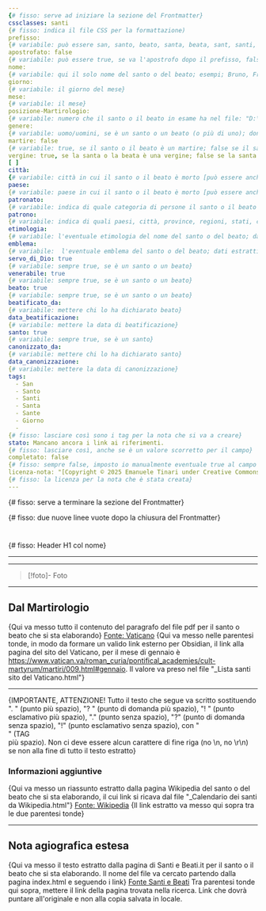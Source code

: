 ```yaml
---
{# fisso: serve ad iniziare la sezione del Frontmatter}
cssclasses: santi
{# fisso: indica il file CSS per la formattazione)
prefisso: 
{# variabile: può essere san, santo, beato, santa, beata, sant, santi, sante, beate}
apostrofato: false
{# variabile: può essere true, se va l'apostrofo dopo il prefisso, false se non ci va; esempi: san Carlo, false; sant'Alfonso, true; sant'Agnese, true; santa Elisabetta, false; ecc...}
nome: 
{# variabile: qui il solo nome del santo o del beato; esempi; Bruno, Francesco, Chiara, Caterina, ecc...}
giorno: 
{# variabile: il giorno del mese}
mese: 
{# variabile: il mese}
posizione-Martirologio: 
{# variabile: numero che il santo o il beato in esame ha nel file: "D:\Documents\GitHub\EmanueleTinari\Obsidian\Chiesa\_03 - PDF\Martirologio Romano evidenziati gli MD.pdf}
genere: 
{# variabile: uomo/uomini, se è un santo o un beato (o più di uno); donna/donne se è una santa o una beata (o più di una); entrambi, se sono stati canonizzati o beatificati persone di entrambi i generi [si capisce dal testo]}
martire: false
{# variabile: true, se il santo o il beato è un martire; false se il santo o il beato non è un martire [si capisce dal testo]}
vergine: true, se la santa o la beata è una vergine; false se la santa o la beata non è una vergine [si capisce dal testo]}
[ ]
città: 
{# variabile: città in cui il santo o il beato è morto [può essere anche una città ormai scomparsa o di cui rimangono solo delle rovine archeologiche]}
paese: 
{# variabile: paese in cui il santo o il beato è morto [può essere anche un paese non più essitente, tipo la Bitinia, regione che ora fa parte della Turchia]}
patronato: 
{# variabile: indica di quale categoria di persone il santo o il beato è protettore; esempi: Medici, Pescatori, Panettieri, ecc... Se più di una categoria di persone, il campo diventa una lista con ogni elemento scritto su una nuova riga, nel formato standard: "due spazi vuoti"+"-"+"uno spazio vuoto"+"il valore della categoria iniziando con la lettera Maiuscola"}
patrono: 
{# variabile: indica di quali paesi, città, province, regioni, stati, continenti il santo o il beato è protettore; esempi: Milano, Italia, ecc... Se più di un valore, il campo diventa una lista con ogni elemento scritto su una nuova riga, nel formato standard: "due spazi vuoti"+"-"+"uno spazio vuoto"+"il valore della categoria iniziando con la lettera Maiuscola"; dati estratti da it.wikipedia o da santiebeati.it}
etimologia: 
{# variabile: l'eventuale etimologia del nome del santo o del beato; dati estratti da it.wikipedia o da santiebeati.it}
emblema: 
{# variabile:  l'eventuale emblema del santo o del beato; dati estratti da it.wikipedia o da santiebeati.it}
servo_di_Dio: true
{# variabile: sempre true, se è un santo o un beato}
venerabile: true
{# variabile: sempre true, se è un santo o un beato}
beato: true
{# variabile: sempre true, se è un santo o un beato}
beatificato_da: 
{# variabile: mettere chi lo ha dichiarato beato}
data_beatificazione: 
{# variabile: mettere la data di beatificazione}
santo: true
{# variabile: sempre true, se è un santo}
canonizzato_da: 
{# variabile: mettere chi lo ha dichiarato santo}
data_canonizzazione: 
{# variabile: mettere la data di canonizzazione}
tags:
  - San
  - Santo
  - Santi
  - Santa
  - Sante
  - Giorno
  - 
{# fisso: lasciare così sono i tag per la nota che si va a creare}
stato: Mancano ancora i link ai riferimenti.
{# fisso: lasciare così, anche se è un valore scorretto per il campo}
completato: false
{# fisso: sempre false, imposto io manualmente eventuale true al campo una volta terminato il controllo capillare una scheda santo x.md alla volta}
licenza-nota: "[Copyright © 2025 Emanuele Tinari under Creative Commons BY-NC-SA 4.0](https://creativecommons.org/licenses/by-nc-sa/4.0/)"
{# fisso: la licenza per la nota che è stata creata}
---
```

{# fisso: serve a terminare la sezione del Frontmatter}


{# fisso: due nuove linee vuote dopo la chiusura del Frontmatter}
# 
{# fisso: Header H1 col nome}

***


***

> [!foto]- Foto

***

## Dal Martirologio

{Qui va messo tutto il contenuto del paragrafo del file pdf per il santo o beato che si sta elaborando}
[Fonte: Vaticano]()
{Qui va messo nelle parentesi tonde, in modo da formare un valido link esterno per Obsidian, il link alla pagina del sito del Vaticano, per il mese di gennaio è https://www.vatican.va/roman_curia/pontifical_academies/cult-martyrum/martiri/009.html#gennaio. Il valore va preso nel file "_Lista santi sito del Vaticano.html"}

***
{IMPORTANTE, ATTENZIONE! Tutto il testo che segue va scritto sostituendo ". " (punto più spazio), "? " (punto di domanda più spazio), "! " (punto esclamativo più spazio), "." (punto senza spazio), "?" (punto di domanda senza spazio), "!" (punto esclamativo senza spazio), con "<br> " (TAG <br> più spazio). Non ci deve essere alcun carattere di fine riga (no \n, no \r\n) se non alla fine di tutto il testo estratto}
### Informazioni aggiuntive
{Qui va messo un riassunto estratto dalla pagina Wikipedia del santo o del beato che si sta elaborando, il cui link si ricava dal file "_Calendario dei santi da Wikipedia.html"}
[Fonte: Wikipedia]()
{Il link estratto va messo qui sopra tra le due parentesi tonde}
***

## Nota agiografica estesa
{Qui va messo il testo estratto dalla pagina di Santi e Beati.it per il santo o il beato che si sta elaborando. Il nome del file va cercato partendo dalla pagina index.html e seguendo i link}
[Fonte Santi e Beati]()
Tra parentesi tonde qui sopra, mettere il link della pagina trovata nella ricerca. Link che dovrà puntare all'originale e non alla copia salvata in locale.